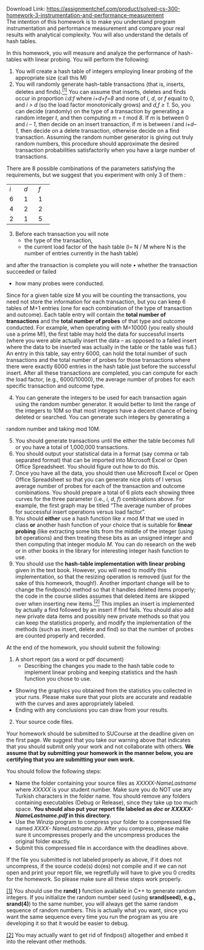 Download Link: https://assignmentchef.com/product/solved-cs-300-homework-3-instrumentation-and-performance-measurement
<br>
The intention of this homework is to make you understand program instrumentation and performance measurement and compare your real results with analytical complexity.  You will also understand the details of hash tables.

In this homework, you will measure and analyze the performance of hash-tables with linear probing. You will perform the following:

<ol>

 <li>You will create a hash table of integers employing linear probing of the appropriate size (call this M)</li>

 <li>You will randomly generate hash-table transactions (that is, inserts, deletes and finds).<a href="#_ftn1" name="_ftnref1"><sup>[1]</sup></a> You can assume that inserts, deletes and finds occur in proportion <em>i:d:f</em> where <em>i+d+f=8</em> and none of <em>i, d</em>, or <em>f</em> equal to 0, and <em>i &gt; d </em>(so the load factor monotonically grows)  and <em> d,f  ≥ 1</em>. So, you can decide (randomly) on the type of a transaction by generating a random integer <em>t</em>, and then computing <em>m =</em> <em>t</em> mod <em>8</em>. If <em>m</em> is between 0 and <em>i – 1</em>, then decide on an insert transaction, if <em>m</em> is between <em>i</em> and <em>i+d–1, </em>then decide on a delete transaction, otherwise decide on a find transaction. Assuming the random number generator is giving out truly random numbers, this procedure should approximate the desired transaction probabilities satisfactorily when you have a large number of transactions.</li>

</ol>

There are 8 possible combinations of the parameters satisfying the requirements, but we suggest that you experiment with only 3 of them :

<table width="0">

 <tbody>

  <tr>

   <td width="22"><em>i </em></td>

   <td width="22"><em>d </em></td>

   <td width="22"><em>f </em></td>

  </tr>

  <tr>

   <td width="22">6</td>

   <td width="22">1</td>

   <td width="22">1</td>

  </tr>

  <tr>

   <td width="22">4</td>

   <td width="22">2</td>

   <td width="22">2</td>

  </tr>

  <tr>

   <td width="22">2</td>

   <td width="22">1</td>

   <td width="22">5</td>

  </tr>

 </tbody>

</table>




<ol start="3">

 <li>Before each transaction you will note

  <ul>

   <li>the type of the transaction,</li>

   <li>the current load factor of the hash table (l= N / M where N is the number of entries currently in the hash table)</li>

  </ul></li>

</ol>

and after the transaction is complete you will note  • whether the transaction succeeded or failed

<ul>

 <li>how many probes were conducted.</li>

</ul>

Since for a given table size M you will be counting the transactions, you need not store the information for each transaction, but you can keep 6 tables of M+1 entries (one for each combination of the type of transaction and outcome). Each table entry will contain the <strong>total number of transactions</strong> and the <strong>total number of probes</strong> of that type and outcome conducted.  For example, when operating with M=10000 (you really should use a prime M!), the first table may hold the data for successful inserts (where you were able actually insert the data – as opposed to a failed insert where the data to be inserted was actually in the table or the table was full.) An entry in this table, say entry 6000, can hold the total number of such transactions and the total number of probes for those transactions where there were exactly 6000 entries in the hash table just before the successful insert.  After all these transactions are completed, you can compute for each the load factor, (e.g., 6000/10000), the average number of probes for each specific transaction and outcome type.




<ol start="4">

 <li>You can generate the integers to be used for each transaction again using the random number generator. It would better to limit the range of the integers to 10M so that most integers have a decent chance of being deleted or searched. You can generate such integers by generating a</li>

</ol>

random number and taking mod 10M.

<ol start="5">

 <li>You should generate transactions until the either the table becomes full or you have a total of 1,000,000 transactions.</li>

 <li>You should output your statistical data in a format (say comma or tab separated format) that can be imported into Microsoft Excel or Open Office Spreadsheet. You should figure out how to do this.</li>

 <li>Once you have all the data, you should then use Microsoft Excel or Open Office Spreadsheet so that you can generate nice plots of l versus average number of probes for each of the transaction and outcome combinations. You should prepare a total of 6 plots each showing three curves for the three parameter (i.e., <em>i</em>, <em>d</em>, <em>f</em>) combinations above. For example, the first graph may be titled “The average number of probes for successful insert operations versus load factor”.</li>

 <li>You should <strong>either</strong> use a hash function like <em>x </em>mod <em>M </em>that we used in class <strong>or</strong> another hash function of your choice that is suitable for <strong>linear</strong> <strong>probing</strong> (like extracting some bits from the middle of the integer (using bit operations) and then treating these bits as an unsigned integer and then computing that integer modulo <em>M</em>. You can do research on the web or in other books in the library for interesting integer hash function to use.</li>

 <li>You should use the <strong>hash-table implementation with linear probing</strong> given in the text book. However, you will need to modify this implementation, so that the resizing operation is removed (just for the sake of this homework, though!). Another important change will be to change the findpos(x) method so that it handles deleted items properly; the code in the course slides assumes that deleted items are skipped over when inserting new items.<a href="#_ftn2" name="_ftnref2"><sup>[2]</sup></a> This implies an insert is implemented by actually a find followed by an insert if find fails. You should also add new private data items and possibly new private methods so that you can keep the statistics properly, and modify the implementation of the methods (such as insert, delete and find) so that the number of probes are counted properly and recorded.</li>

</ol>

At the end of the homework, you should submit the following:

<ol>

 <li>A short report (as a word or pdf document)

  <ul>

   <li>Describing the changes you made to the hash table code to implement linear probing and keeping statistics and the hash function you chose to use.</li>

  </ul></li>

</ol>

<ul>

 <li>Showing the graphics you obtained from the statistics you collected in your runs. Please make sure that your plots are accurate and readable with the curves and axes appropriately labeled.</li>

 <li>Ending with any conclusions you can draw from your results.</li>

</ul>




<ol start="2">

 <li>Your source code files.</li>

</ol>

Your homework should be submitted to SUCourse at the deadline given on the first page. We suggest that you take our warning above that indicates that you should submit only your work and not collaborate with others. <strong>We assume that by submitting your homework in the manner below, you are certifying that you are submitting your own work.</strong>

You should follow the following steps:




<ul>

 <li>Name the folder containing your source files as <em>XXXXX-NameLastname </em>where <em>XXXXX</em> is your student number. Make sure you do NOT use any Turkish characters in the folder name. You should remove any folders containing executables (Debug or Release), since they take up too much space.  <strong>You should also put your report file labeled as <em>doc </em>or<em> XXXXX-NameLastname.pdf</em> in this directory.</strong></li>

 <li>Use the Winzip program to compress your folder to a compressed file named <em>XXXX- NameLastname.zip</em>. After you compress, please make sure it uncompresses properly and the uncompress produces the original folder exactly.</li>

 <li>Submit this compressed file in accordance with the deadlines above.</li>

</ul>




If the file you submitted is not labeled properly as above, if it does not uncompress, if the source code(s) do(es) not compile and if we can not open and print your report file, we regretfully will have to give you 0 credits for the homework. So please make sure all these steps work properly.

<a href="#_ftnref1" name="_ftn1">[1]</a> You should use the <strong>rand( )</strong> function available in C++ to generate random integers. If you initialize the random number seed (using <strong>srand(seed), e.g., srand(4)</strong>) to the same number, you will always get the same random sequence of random numbers. This is actually what you want, since you want the same sequence every time you run the program as you are developing it so that it would be easier to debug.




<a href="#_ftnref2" name="_ftn2">[2]</a> You may actually want to get rid of findpos() altogether and embed it into the relevant other methods.